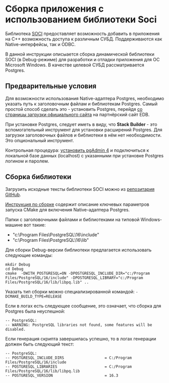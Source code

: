 # Сборка приложения с использованием библиотеки Soci

Библиотека [SOCI](https://github.com/SOCI/soci) предоставляет возможность добавить в приложения на C++ возможность доступа к различным СУБД. Поддерживаются как Native-интерфейсы, так и ODBC.

В данной инструкции описыается сборка динамической библиотеки SOCI (в Debug-режиме) для разработки и отладки приложения для ОС Microsoft Windows. В качестве целевой СУБД рассматривается Postgres.

## Предварительные условия

Для возможности использования Native-адаптера Postgres, необходимо указать путь к заголовочным файлам и библиотекам Postgres. Самый простой способ сделать это - установить Postgres, перейдя [со страницы загрузки официального сайта](https://www.postgresql.org/download/windows/) на партнёрский сайт EDB.

При установке Postgres, следует иметь в виду, что **Stack Builder** - это вспомогательный инструмент для установки расширений Postgres. Для загрузки заголовочных файлов и библиотеки в нём нет необходимости. Это опциональный инструмент.

Контрольная процедура: [установить pgAdmin 4](https://www.pgadmin.org/download/pgadmin-4-windows/) и подключиться к локальной базе данных (localhost) с указанными при установке Postgres логином и паролем.

## Сборка библиотеки

Загрузить исходные тексты библиотеки SOCI можно из [репозитария GitHub](https://github.com/SOCI/soci).

[Инструкция по сборке](https://soci.sourceforge.net/doc/master/installation/) содержит описание ключевых параметров запуска CMake для включения Native-адаптера Postgres.

Папки с заголовочными файлами и библиотеками на типовой Windows-машине вот такие:

- "c:\Program Files\PostgreSQL\16\include"
- "c:\Program Files\PostgreSQL\16\lib"

Для сборки Debug-версии библиотеки предлагается использовать следующие команды:

```shell
mkdir Debug
cd Debug
cmake  -DWITH_POSTGRESQL=ON -DPOSTGRESQL_INCLUDE_DIR="c:/Program Files/PostgreSQL/16/include" -DPOSTGRESQL_LIBRARY="c:/Program Files/PostgreSQL/16/lib/libpq.lib" ..
```

Указать тип сборки можно специализированной командой: `-DCMAKE_BUILD_TYPE=RELEASE`

Если в логах есть следующее сообщение, это означает, что сборка для Postgres была неуспешной:

```output
-- PostgreSQL:
-- WARNING: PostgreSQL libraries not found, some features will be disabled.
```

Если генерация скрипта завершилась успешно, то в логах генерации должен быть следующий текст:

```output
-- PostgreSQL:
-- POSTGRESQL_INCLUDE_DIRS                  = C:/Program Files/PostgreSQL/16/include
-- POSTGRESQL_LIBRARIES                     = C:/Program Files/PostgreSQL/16/lib/libpq.lib
-- POSTGRESQL_VERSION                       = 16.3
```
